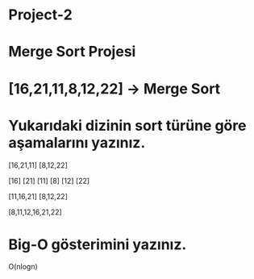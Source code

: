 # Project-2
# Merge Sort Projesi
# [16,21,11,8,12,22] -> Merge Sort

# Yukarıdaki dizinin sort türüne göre aşamalarını yazınız.
[16,21,11]      [8,12,22]

[16] [21] [11]    [8] [12] [22]

[11,16,21]        [8,12,22]

[8,11,12,16,21,22]

# Big-O gösterimini yazınız.
O(nlogn)
